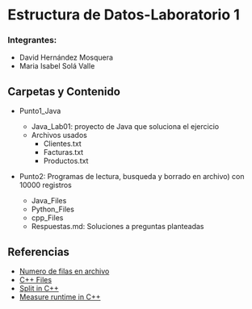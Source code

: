 # Estructura de Datos-Laboratorio 1
### Integrantes:
 - David Hernández Mosquera 
 - Maria Isabel Solá Valle 

 ## Carpetas y Contenido
 - Punto1_Java
   - Java_Lab01: proyecto de Java que soluciona el ejercicio
   - Archivos usados
     - Clientes.txt
     - Facturas.txt
     - Productos.txt

- Punto2: Programas de  lectura, busqueda y borrado en archivo) con 10000 registros
  - Java_Files
  - Python_Files 
  - cpp_Files
  - Respuestas.md: Soluciones a preguntas planteadas

## Referencias
  - [Numero de filas en archivo](https://stackoverflow.com/questions/453018/number-of-lines-in-a-file-in-java)
  - [C++ Files](https://www.w3schools.com/cpp/cpp_files.asp)
  - [Split in C++](https://www.geeksforgeeks.org/how-to-split-a-string-in-cc-python-and-java/)
  - [Measure runtime in C++](https://www.geeksforgeeks.org/measure-execution-time-with-high-precision-in-c-c/)



